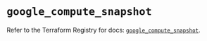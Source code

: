 # `google_compute_snapshot`

Refer to the Terraform Registry for docs: [`google_compute_snapshot`](https://registry.terraform.io/providers/hashicorp/google-beta/5.40.0/docs/resources/google_compute_snapshot).
